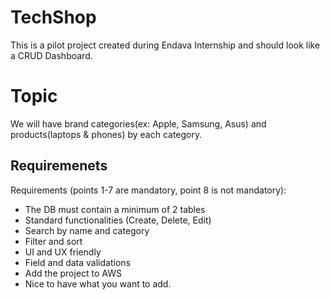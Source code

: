 # TechShop

This is a pilot project created during Endava Internship and should look like a CRUD Dashboard. 

# Topic

We will have brand categories(ex: Apple, Samsung, Asus) and products(laptops & phones) by each category.

## Requiremenets

Requirements (points 1-7 are mandatory, point 8 is not mandatory):
- The DB must contain a minimum of 2 tables
- Standard functionalities (Create, Delete, Edit)
- Search by name and category
- Filter and sort
- UI and UX friendly
- Field and data validations
- Add the project to AWS
- Nice to have what you want to add.
